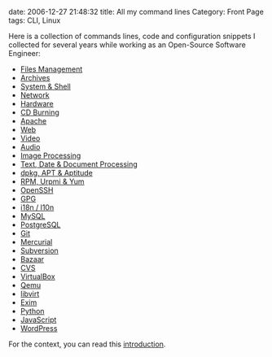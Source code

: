 date: 2006-12-27 21:48:32
title: All my command lines
Category: Front Page
tags: CLI, Linux

Here is a collection of commands lines, code and configuration snippets I collected for several years while working as an Open-Source Software Engineer:

  * [Files Management](http://kevin.deldycke.com/2006/10/file-management-commands/)
  * [Archives](http://kevin.deldycke.com/2006/10/archives-commands/)
  * [System & Shell](http://kevin.deldycke.com/2010/02/system-and-shell-commands/)
  * [Network](http://kevin.deldycke.com/2011/04/network-commands/)
  * [Hardware](http://kevin.deldycke.com/2006/12/hardware-commands/)
  * [CD Burning](http://kevin.deldycke.com/2006/10/cd-burning-commands/)
  * [Apache](http://kevin.deldycke.com/2011/01/apache-commands/)
  * [Web](http://kevin.deldycke.com/2010/03/web-commands/)
  * [Video](http://kevin.deldycke.com/2006/11/video-commands/)
  * [Audio](http://kevin.deldycke.com/2006/11/audio-commands/)
  * [Image Processing](http://kevin.deldycke.com/2006/12/image-processing-commands/)
  * [Text, Date & Document Processing](http://kevin.deldycke.com/2006/12/text-date-document-processing-commands/)
  * [dpkg, APT & Aptitude](http://kevin.deldycke.com/2008/12/dpkg-apt-aptitude-commands/)
  * [RPM, Urpmi & Yum](http://kevin.deldycke.com/2006/11/rpm-urpmi-yum-commands/)
  * [OpenSSH](http://kevin.deldycke.com/2010/03/openssh-commands/)
  * [GPG](http://kevin.deldycke.com/2011/11/gpg-commands/)
  * [i18n / l10n](http://kevin.deldycke.com/2006/11/i18n-l10n-commands/)
  * [MySQL](http://kevin.deldycke.com/2010/02/mysql-commands/)
  * [PostgreSQL](http://kevin.deldycke.com/2011/10/postgresql-commands)
  * [Git](http://kevin.deldycke.com/2010/02/git-commands/)
  * [Mercurial](http://kevin.deldycke.com/2010/10/mercurial-commands/)
  * [Subversion](http://kevin.deldycke.com/2010/04/subversion-commands/)
  * [Bazaar](http://kevin.deldycke.com/2011/11/bazaar-commands/)
  * [CVS](http://kevin.deldycke.com/2006/11/cvs-commands/)
  * [VirtualBox](http://kevin.deldycke.com/2012/05/virtualbox-commands/)
  * [Qemu](http://kevin.deldycke.com/2005/06/qemu-commands/)
  * [libvirt](http://kevin.deldycke.com/2013/03/libvirt-commands/)
  * [Exim](http://kevin.deldycke.com/2010/07/exim-commands/)
  * [Python](http://kevin.deldycke.com/2011/01/python-commands/)
  * [JavaScript](http://kevin.deldycke.com/2012/05/javascript-commands/)
  * [WordPress](http://kevin.deldycke.com/2011/12/wordpress-commands/)

For the context, you can read this [introduction](http://kevin.deldycke.com/2006/10/useful-commands-introduction/).
